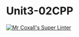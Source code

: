 # Unit3-02CPP
[![Mr Coxall's Super Linter](https://github.com/ICS3U-Programming-VivianaH/Unit3-02CPP/workflows/Mr%20Coxall's%20Super%20Linter/badge.svg)](https://github.com/ICS3U-Programming-VivianaH/Unit3-02CPP/actions/)
